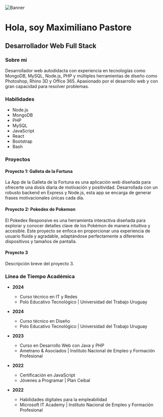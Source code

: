 ![Banner](https://images.prismic.io/intuzwebsite/4822bc94-202b-4c30-a879-433cf91060f6_node+vs+php.jpeg?auto=compress,format)

# Hola, soy Maximiliano Pastore

## Desarrollador Web Full Stack

### Sobre mí
Desarrollador web autodidacta con experiencia en tecnologías como MongoDB, MySQL, Node.js, PHP y múltiples herramientas de diseño como Photoshop, Rhino 3D y Office 365. Apasionado por el desarrollo web y con gran capacidad para resolver problemas.

### Habilidades
- Node.js
- MongoDB
- PHP
- MySQL
- JavaScript
- React
- Bootstrap
- Bash

### Proyectos

#### Proyecto 1: Galleta de la Fortuna
La App de la Galleta de la Fortuna es una aplicación web diseñada para ofrecerte una dosis diaria de motivación y positividad. Desarrollada con un robusto backend en Express y Node.js, esta app se encarga de generar frases motivacionales únicas cada día.

#### Proyecto 2: Pokedex de Pokemon
El Pokedex Responsive es una herramienta interactiva diseñada para explorar y conocer detalles clave de los Pokémon de manera intuitiva y accesible. Este proyecto se enfoca en proporcionar una experiencia de usuario fluida y agradable, adaptándose perfectamente a diferentes dispositivos y tamaños de pantalla.

#### Proyecto 3
Descripción breve del proyecto 3.

### Línea de Tiempo Académica
- **2024**
  - Curso técnico en IT y Redes
  - Polo Educativo Tecnológico | Universidad del Trabajo Uruguay

- **2024**
  - Curso técnico en Diseño
  - Polo Educativo Tecnológico | Universidad del Trabajo Uruguay

- **2023**
  - Curso en Desarrollo Web con Java y PHP
  - Ametrano & Asociados | Instituto Nacional de Empleo y Formación Profesional

- **2022**
  - Certificación en JavaScript
  - Jóvenes a Programar | Plan Ceibal

- **2022**
  - Habilidades digitales para la empleabilidad
  - Microsoft IT Academy | Instituto Nacional de Empleo y Formación Profesional
